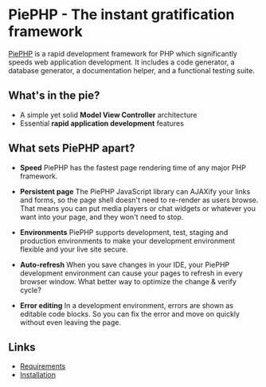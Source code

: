 # PiePHP - The instant gratification framework

[PiePHP](http://piephp.com/) is a rapid development framework for PHP which significantly speeds web application development.  It includes a code generator, a database generator, a documentation helper, and a functional testing suite.

## What's in the pie?

- A simple yet solid **Model View Controller** architecture
- Essential **rapid application development** features

## What sets PiePHP apart?

- **Speed**
  PiePHP has the fastest page rendering time of any major PHP framework.

- **Persistent page**
  The PiePHP JavaScript library can AJAXify your links and forms, so the page shell doesn't need to re-render as users browse. That means you can put media players or chat widgets or whatever you want into your page, and they won't need to stop.

- **Environments**
  PiePHP supports development, test, staging and production environments to make your development environment flexible and your live site secure.

- **Auto-refresh**
  When you save changes in your IDE, your PiePHP development environment can cause your pages to refresh in every browser window. What better way to optimize the change & verify cycle?

- **Error editing**
  In a development environment, errors are shown as editable code blocks. So you can fix the error and move on quickly without even leaving the page.

## Links

- [Requirements](http://piephp.com/user_guide/background/requirements)
- [Installation](http://piephp.com/user_guide/background/installation)
